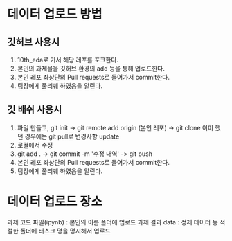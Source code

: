 # 데이터 업로드 방법
## 깃허브 사용시
1. 10th_eda로 가서 해당 레포를 포크한다.
2. 본인의 과제물을 깃허브 환경의 add 등을 통해 업로드한다.
3. 본인 레포 좌상단의 Pull requests로 들어가서 commit한다.
4. 팀장에게 풀리퀘 하였음을 알린다.

## 깃 배쉬 사용시
1. 파일 만들고, git init -> git remote add origin (본인 레포) -> git clone
   이미 했던 경우에는 git pull로 변경사항 update
3. 로컬에서 수정
4. git add . -> git commit -m '수정 내역' -> git push
5. 본인 레포 좌상단의 Pull requests로 들어가서 commit한다.
6. 팀장에게 풀리퀘 하였음을 알린다.

# 데이터 업로드 장소
과제 코드 파일(ipynb) : 본인의 이름 폴더에 업로드
과제 결과 data : 정제 데이터 등 적절한 폴더에 태스크 명을 명시해서 업로드
